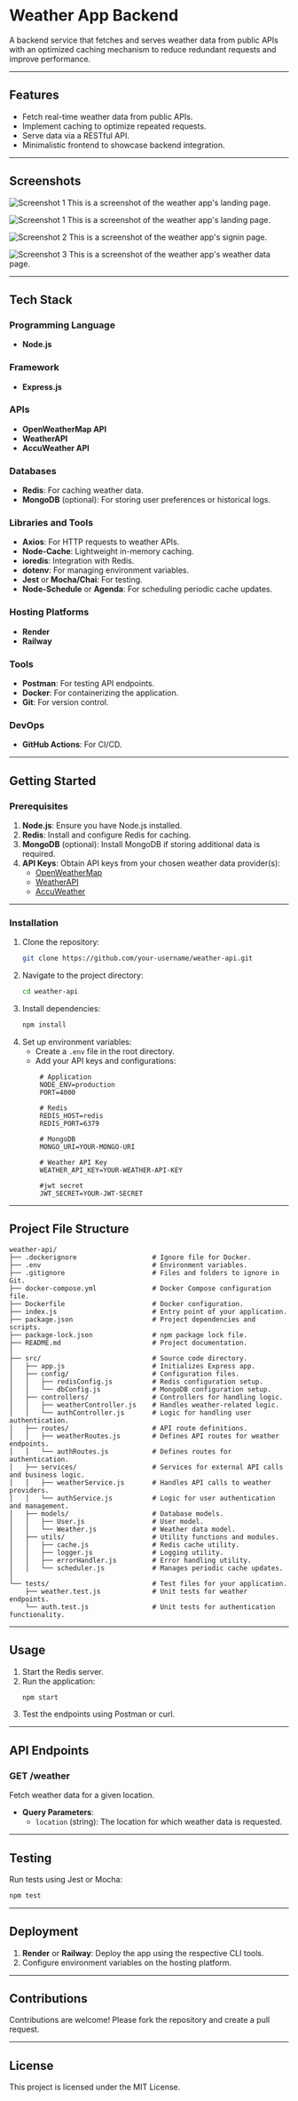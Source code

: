 # Weather App Backend
A backend service that fetches and serves weather data from public APIs with an optimized caching mechanism to reduce redundant requests and improve performance.

---

## Features
- Fetch real-time weather data from public APIs.
- Implement caching to optimize repeated requests.
- Serve data via a RESTful API.
- Minimalistic frontend to showcase backend integration.

---

## Screenshots
![Screenshot 1](landing-page.png)
This is a screenshot of the weather app's landing page.

![Screenshot 1](signin-page.png)
This is a screenshot of the weather app's landing page.

![Screenshot 2](signup-page.png)
This is a screenshot of the weather app's signin page.

![Screenshot 3](weather-page.png)
This is a screenshot of the weather app's weather data page.

---

## Tech Stack

### **Programming Language**
- **Node.js**

### **Framework**
- **Express.js**

### **APIs**
- **OpenWeatherMap API**
- **WeatherAPI**
- **AccuWeather API**

### **Databases**
- **Redis**: For caching weather data.
- **MongoDB** (optional): For storing user preferences or historical logs.

### **Libraries and Tools**
- **Axios**: For HTTP requests to weather APIs.
- **Node-Cache**: Lightweight in-memory caching.
- **ioredis**: Integration with Redis.
- **dotenv**: For managing environment variables.
- **Jest** or **Mocha/Chai**: For testing.
- **Node-Schedule** or **Agenda**: For scheduling periodic cache updates.

### **Hosting Platforms**
- **Render**
- **Railway**

### **Tools**
- **Postman**: For testing API endpoints.
- **Docker**: For containerizing the application.
- **Git**: For version control.

### **DevOps**
- **GitHub Actions**: For CI/CD.

---

## Getting Started

### **Prerequisites**
1. **Node.js**: Ensure you have Node.js installed. 
2. **Redis**: Install and configure Redis for caching.
3. **MongoDB** (optional): Install MongoDB if storing additional data is required.
4. **API Keys**: Obtain API keys from your chosen weather data provider(s):
   - [OpenWeatherMap](https://openweathermap.org/api)
   - [WeatherAPI](https://www.weatherapi.com/)
   - [AccuWeather](https://developer.accuweather.com/)

---

### **Installation**
1. Clone the repository:
   ```bash
   git clone https://github.com/your-username/weather-api.git
   ```
2. Navigate to the project directory:
   ```bash
   cd weather-api
   ```
3. Install dependencies:
   ```bash
   npm install
   ```
4. Set up environment variables:
   - Create a `.env` file in the root directory.
   - Add your API keys and configurations:
     ```env
      # Application
      NODE_ENV=production
      PORT=4000

      # Redis
      REDIS_HOST=redis
      REDIS_PORT=6379

      # MongoDB
      MONGO_URI=YOUR-MONGO-URI

      # Weather API Key
      WEATHER_API_KEY=YOUR-WEATHER-API-KEY

      #jwt secret
      JWT_SECRET=YOUR-JWT-SECRET
     ```

---

## Project File Structure
```
weather-api/
├── .dockerignore                   # Ignore file for Docker.
├── .env                            # Environment variables.
├── .gitignore                      # Files and folders to ignore in Git.
├── docker-compose.yml              # Docker Compose configuration file.
├── Dockerfile                      # Docker configuration.
├── index.js                        # Entry point of your application.
├── package.json                    # Project dependencies and scripts.
├── package-lock.json               # npm package lock file.
├── README.md                       # Project documentation.
│
├── src/                            # Source code directory.
│   ├── app.js                      # Initializes Express app.
│   ├── config/                     # Configuration files.
│   │   ├── redisConfig.js          # Redis configuration setup.
│   │   └── dbConfig.js             # MongoDB configuration setup.
│   ├── controllers/                # Controllers for handling logic.
│   │   ├── weatherController.js    # Handles weather-related logic.
│   │   └── authController.js       # Logic for handling user authentication.
│   ├── routes/                     # API route definitions.
│   │   ├── weatherRoutes.js        # Defines API routes for weather endpoints.
│   │   └── authRoutes.js           # Defines routes for authentication.
│   ├── services/                   # Services for external API calls and business logic.
│   │   ├── weatherService.js       # Handles API calls to weather providers.
│   │   └── authService.js          # Logic for user authentication and management.
│   ├── models/                     # Database models.
│   │   ├── User.js                 # User model.
│   │   └── Weather.js              # Weather data model.
│   ├── utils/                      # Utility functions and modules.
│   │   ├── cache.js                # Redis cache utility.
│   │   ├── logger.js               # Logging utility.
│   │   ├── errorHandler.js         # Error handling utility.
│   │   └── scheduler.js            # Manages periodic cache updates.
│
└── tests/                          # Test files for your application.
    ├── weather.test.js             # Unit tests for weather endpoints.
    └── auth.test.js                # Unit tests for authentication functionality.
```

---

## Usage
1. Start the Redis server.
2. Run the application:
   ```bash
   npm start
   ```
3. Test the endpoints using Postman or curl.

---

## API Endpoints

### **GET /weather**
Fetch weather data for a given location.
- **Query Parameters**:
  - `location` (string): The location for which weather data is requested.

---

## Testing
Run tests using Jest or Mocha:
```bash
npm test
```

---

## Deployment
1. **Render** or **Railway**: Deploy the app using the respective CLI tools.
2. Configure environment variables on the hosting platform.

---

## Contributions
Contributions are welcome! Please fork the repository and create a pull request.

---

## License
This project is licensed under the MIT License.

